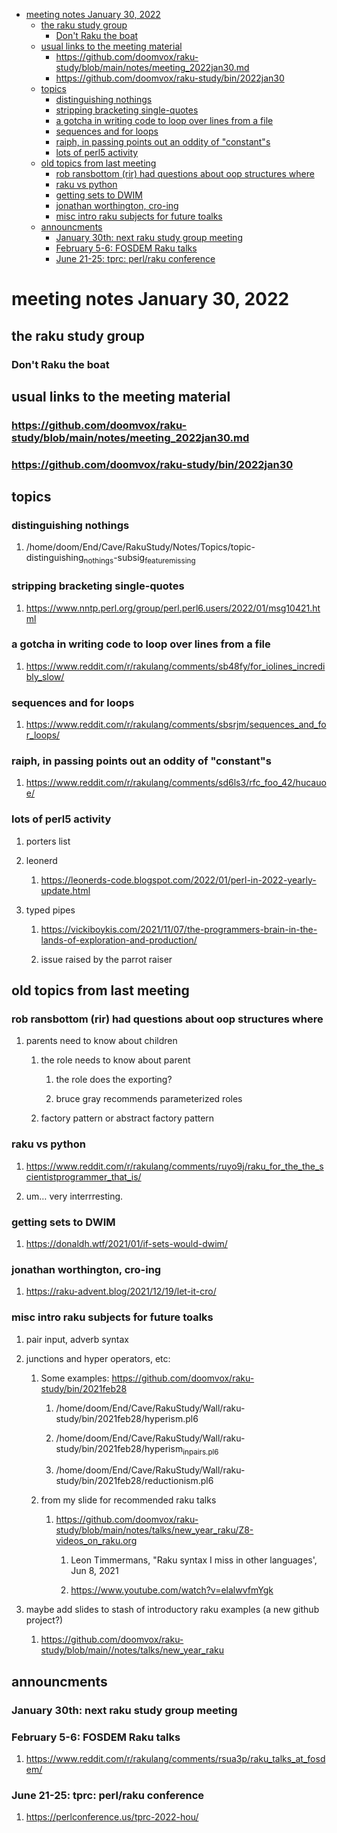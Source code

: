 - [meeting notes January 30, 2022](#org1b5d5f7)
  - [the raku study group](#orga73b12c)
    - [Don't Raku the boat](#org0d25917)
  - [usual links to the meeting material](#org265c8d1)
    - [<https://github.com/doomvox/raku-study/blob/main/notes/meeting_2022jan30.md>](#orge0a07c6)
    - [<https://github.com/doomvox/raku-study/bin/2022jan30>](#orge6bbeac)
  - [topics](#org5ab0f22)
    - [distinguishing nothings](#orgc212ab7)
    - [stripping bracketing single-quotes](#orgb730619)
    - [a gotcha in writing code to loop over lines from a file](#orgece3ff1)
    - [sequences and for loops](#org2e83910)
    - [raiph, in passing points out an oddity of "constant"s](#orgd5da921)
    - [lots of perl5 activity](#org7c3e510)
  - [old topics from last meeting](#org8f48417)
    - [rob ransbottom (rir) had questions about oop structures where](#org49ac197)
    - [raku vs python](#org956115f)
    - [getting sets to DWIM](#org7679a3e)
    - [jonathan worthington, cro-ing](#org4892946)
    - [misc intro raku subjects for future toalks](#orga606b10)
  - [announcments](#org19186a4)
    - [January 30th: next raku study group meeting](#orga5078e4)
    - [February 5-6: FOSDEM Raku talks](#org95a591b)
    - [June 21-25: tprc: perl/raku conference](#org99bf352)


<a id="org1b5d5f7"></a>

# meeting notes January 30, 2022


<a id="orga73b12c"></a>

## the raku study group


<a id="org0d25917"></a>

### Don't Raku the boat


<a id="org265c8d1"></a>

## usual links to the meeting material


<a id="orge0a07c6"></a>

### <https://github.com/doomvox/raku-study/blob/main/notes/meeting_2022jan30.md>


<a id="orge6bbeac"></a>

### <https://github.com/doomvox/raku-study/bin/2022jan30>


<a id="org5ab0f22"></a>

## topics


<a id="orgc212ab7"></a>

### distinguishing nothings

1.  /home/doom/End/Cave/RakuStudy/Notes/Topics/topic-distinguishing<sub>nothings</sub>-subsig<sub>feature</sub><sub>missing</sub>


<a id="orgb730619"></a>

### stripping bracketing single-quotes

1.  <https://www.nntp.perl.org/group/perl.perl6.users/2022/01/msg10421.html>


<a id="orgece3ff1"></a>

### a gotcha in writing code to loop over lines from a file

1.  <https://www.reddit.com/r/rakulang/comments/sb48fy/for_iolines_incredibly_slow/>


<a id="org2e83910"></a>

### sequences and for loops

1.  <https://www.reddit.com/r/rakulang/comments/sbsrjm/sequences_and_for_loops/>


<a id="orgd5da921"></a>

### raiph, in passing points out an oddity of "constant"s

1.  <https://www.reddit.com/r/rakulang/comments/sd6ls3/rfc_foo_42/hucauoe/>


<a id="org7c3e510"></a>

### lots of perl5 activity

1.  porters list

2.  leonerd

    1.  <https://leonerds-code.blogspot.com/2022/01/perl-in-2022-yearly-update.html>

3.  typed pipes

    1.  <https://vickiboykis.com/2021/11/07/the-programmers-brain-in-the-lands-of-exploration-and-production/>
    
    2.  issue raised by the parrot raiser


<a id="org8f48417"></a>

## old topics from last meeting


<a id="org49ac197"></a>

### rob ransbottom (rir) had questions about oop structures where

1.  parents need to know about children

    1.  the role needs to know about parent
    
        1.  the role does the exporting?
        
        2.  bruce gray recommends parameterized roles
    
    2.  factory pattern or abstract factory pattern


<a id="org956115f"></a>

### raku vs python

1.  <https://www.reddit.com/r/rakulang/comments/ruyo9j/raku_for_the_the_scientistprogrammer_that_is/>

2.  um&#x2026; very interrresting.


<a id="org7679a3e"></a>

### getting sets to DWIM

1.  <https://donaldh.wtf/2021/01/if-sets-would-dwim/>


<a id="org4892946"></a>

### jonathan worthington, cro-ing

1.  <https://raku-advent.blog/2021/12/19/let-it-cro/>


<a id="orga606b10"></a>

### misc intro raku subjects for future toalks

1.  pair input, adverb syntax

2.  junctions and hyper operators, etc:

    1.  Some examples: <https://github.com/doomvox/raku-study/bin/2021feb28>
    
        1.  /home/doom/End/Cave/RakuStudy/Wall/raku-study/bin/2021feb28/hyperism.pl6
        
        2.  /home/doom/End/Cave/RakuStudy/Wall/raku-study/bin/2021feb28/hyperism<sub>in</sub><sub>pairs.pl6</sub>
        
        3.  /home/doom/End/Cave/RakuStudy/Wall/raku-study/bin/2021feb28/reductionism.pl6
    
    2.  from my slide for recommended raku talks
    
        1.  <https://github.com/doomvox/raku-study/blob/main/notes/talks/new_year_raku/Z8-videos_on_raku.org>
        
            1.  Leon Timmermans, "Raku syntax I miss in other languages', Jun 8, 2021
            
            2.  <https://www.youtube.com/watch?v=elalwvfmYgk>

3.  maybe add slides to stash of introductory raku examples (a new github project?)

    1.  <https://github.com/doomvox/raku-study/blob/main//notes/talks/new_year_raku>


<a id="org19186a4"></a>

## announcments


<a id="orga5078e4"></a>

### January 30th: next raku study group meeting


<a id="org95a591b"></a>

### February 5-6: FOSDEM Raku talks

1.  <https://www.reddit.com/r/rakulang/comments/rsua3p/raku_talks_at_fosdem/>


<a id="org99bf352"></a>

### June 21-25: tprc: perl/raku conference

1.  <https://perlconference.us/tprc-2022-hou/>
